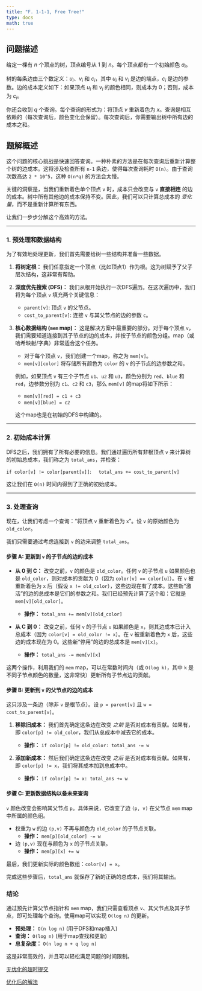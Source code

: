 ```yaml
---
title: "F. 1-1-1, Free Tree!"
type: docs
math: true
---
```


## 问题描述
给定一棵有 $n$ 个顶点的树，顶点编号从 1 到 $n$。每个顶点都有一个初始颜色 $a_i$。

树的每条边由三个数定义：$u_i$、$v_i$ 和 $c_i$，其中 $u_i$ 和 $v_i$ 是边的端点，$c_i$ 是边的参数。边的成本定义如下：如果顶点 $u_i$ 和 $v_i$ 的颜色相同，则成本为 0；否则，成本为 $c_i$。

你还会收到 $q$ 个查询。每个查询的形式为：将顶点 $v$ 重新着色为 $x$。查询是相互依赖的（每次查询后，颜色变化会保留）。每次查询后，你需要输出树中所有边的成本之和。

## 题解概述

这个问题的核心挑战是快速回答查询。一种朴素的方法是在每次查询后重新计算整个树的边成本。这将涉及检查所有 `n-1` 条边，使得每次查询耗时 `O(n)`。由于查询次数高达 `2 * 10^5`，这种 `O(n*q)` 的方法会太慢。

关键的洞察是，当我们重新着色单个顶点 `v` 时，成本只会改变与 `v` **直接相连** 的边的成本。树中所有其他边的成本保持不变。因此，我们可以只计算总成本的 *变化量*，而不是重新计算所有东西。

让我们一步步分解这个高效的方法。

***

### 1. 预处理和数据结构

为了有效地处理更新，我们首先需要给树一些结构并准备一些数据。

1.  **将树定根：** 我们任意指定一个顶点（比如顶点1）作为根。这为树赋予了父子层次结构，这非常有帮助。

2.  **深度优先搜索 (DFS)：** 我们从根开始执行一次DFS遍历。在这次遍历中，我们将为每个顶点 `v` 填充两个关键信息：
    * `parent[v]`: 顶点 `v` 的父节点。
    * `cost_to_parent[v]`: 连接 `v` 与其父节点的边的参数 `c`。

3.  **核心数据结构 (`mem` map)：** 这是解决方案中最重要的部分。对于每个顶点 `v`，我们需要知道连接到其子节点的边的成本，并按子节点的颜色分组。map（或哈希映射/字典）非常适合这个任务。

    *   对于每个顶点 `v`，我们创建一个map，称之为 `mem[v]`。
    *   `mem[v][color]` 将存储所有颜色为 `color` 的 `v` 的子节点的边参数之和。

    例如，如果顶点 `v` 有三个子节点 `u1`、`u2` 和 `u3`，颜色分别为 `red`、`blue` 和 `red`，边参数分别为 `c1`、`c2` 和 `c3`，那么 `mem[v]` 的map将如下所示：
    * `mem[v][red] = c1 + c3`
    * `mem[v][blue] = c2`

    这个map也是在初始的DFS中构建的。

***

### 2. 初始成本计算

DFS之后，我们拥有了所有必要的信息。我们通过遍历所有非根顶点 `v` 来计算树的初始总成本，我们称之为 `total_ans`，并检查：

`if color[v] != color[parent[v]]`:
&nbsp;&nbsp;&nbsp;&nbsp;`total_ans += cost_to_parent[v]`

这让我们在 `O(n)` 时间内得到了正确的初始成本。

***

### 3. 处理查询

现在，让我们考虑一个查询：“将顶点 `v` 重新着色为 `x`”。设 `v` 的原始颜色为 `old_color`。

我们只需要通过考虑连接到 `v` 的边来调整 `total_ans`。

#### **步骤 A: 更新到 `v` 的子节点的边的成本**

*   **从 0 到 C：** 改变之前，`v` 的颜色是 `old_color`。任何 `v` 的子节点 `u` 如果颜色也是 `old_color`，则对成本的贡献为 0（因为 `color[v] == color[u]`）。在 `v` 被重新着色为 `x` 后（假设 `x != old_color`），这些边现在有了成本。这些新“激活”的边的总成本是它们的参数之和。我们已经预先计算了这个和：它就是 `mem[v][old_color]`。
    *   **操作：** `total_ans += mem[v][old_color]`

*   **从 C 到 0：** 改变之前，任何 `v` 的子节点 `u` 如果颜色是 `x`，则其边成本已计入总成本（因为 `color[v] = old_color != x`）。在 `v` 被重新着色为 `x` 后，这些边的成本现在为 0。这些新“停用”的边的总成本是 `mem[v][x]`。
    *   **操作：** `total_ans -= mem[v][x]`

这两个操作，利用我们的 `mem` map，可以在常数时间内（或 `O(log k)`，其中 `k` 是不同子节点颜色的数量，这非常快）更新所有子节点边的贡献。

#### **步骤 B: 更新到 `v` 的父节点的边的成本**

这只涉及一条边（除非 `v` 是根节点）。设 `p = parent[v]` 且 `w = cost_to_parent[v]`。

1.  **移除旧成本：** 我们首先确定这条边在改变 *之前* 是否对成本有贡献。如果有，即 `color[p] != old_color`，我们从总成本中减去它的成本。
    *   **操作：** `if color[p] != old_color: total_ans -= w`

2.  **添加新成本：** 然后我们确定这条边在改变 *之后* 是否对成本有贡献。如果有，即 `color[p] != x`，我们将其成本加到总成本中。
    *   **操作：** `if color[p] != x: total_ans += w`

#### **步骤 C: 更新数据结构以备未来查询**

`v` 颜色改变会影响其父节点 `p`。具体来说，它改变了边 `(p, v)` 在父节点 `mem` map 中所属的颜色组。

*   权重为 `w` 的边 `(p,v)` 不再与颜色为 `old_color` 的子节点关联。
    *   **操作：** `mem[p][old_color] -= w`
*   边 `(p,v)` 现在与颜色为 `x` 的子节点关联。
    *   **操作：** `mem[p][x] += w`

最后，我们更新实际的颜色数组：`color[v] = x`。

完成这些步骤后，`total_ans` 就保存了新的正确的总成本，我们将其输出。

### 结论

通过预先计算父节点指针和 `mem` map，我们只需查看顶点 `v`、其父节点及其子节点，即可处理每个查询。使用map可以实现 `O(log n)` 的更新。

*   **预处理：** `O(n log n)` (用于DFS和map插入)
*   **查询：** `O(log n)` (用于map查找和更新)
*   **总复杂度：** `O(n log n + q log n)`

这是非常高效的，并且可以轻松满足问题的时间限制。

[无优化的超时提交](https://codeforces.com/contest/2126/submission/330429690)

[优化后的解法](https://codeforces.com/contest/2126/submission/330432359)